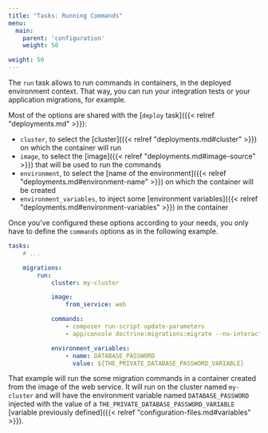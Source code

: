 ```yaml
---
title: "Tasks: Running Commands"
menu:
  main:
    parent: 'configuration'
    weight: 50

weight: 50
---
```


The `run` task allows to run commands in containers, in the deployed environment context. That way, you can run your integration tests or your application migrations, for example.

Most of the options are shared with the [`deploy` task]({{< relref "deployments.md" >}}):

* `cluster`, to select the [cluster]({{< relref "deployments.md#cluster" >}}) on which the container will run
* `image`, to select the [image]({{< relref "deployments.md#image-source" >}}) that will be used to run the commands
* `environment`, to select the [name of the environment]({{< relref "deployments.md#environment-name" >}}) on which the container will be created
* `environment_variables`, to inject some [environment variables]({{< relref "deployments.md#environment-variables" >}})  in the container

Once you've configured these options according to your needs, you only have to define the `commands` options as in the following example.

``` yaml
tasks:
    # ...

    migrations:
        run:
            cluster: my-cluster

            image:
                from_service: web

            commands:
                - composer run-script update-parameters
                - app/console doctrine:migrations:migrate --no-interaction

            environment_variables:
                - name: DATABASE_PASSWORD
                  value: ${THE_PRIVATE_DATABASE_PASSWORD_VARIABLE}
```

That example will run the some migration commands in a container created from the image of the web service. It will run on the cluster named `my-cluster` and will have the environment variable named `DATABASE_PASSWORD` injected with the value of a `THE_PRIVATE_DATABASE_PASSWORD_VARIABLE` [variable previously defined]({{< relref "configuration-files.md#variables" >}}).
